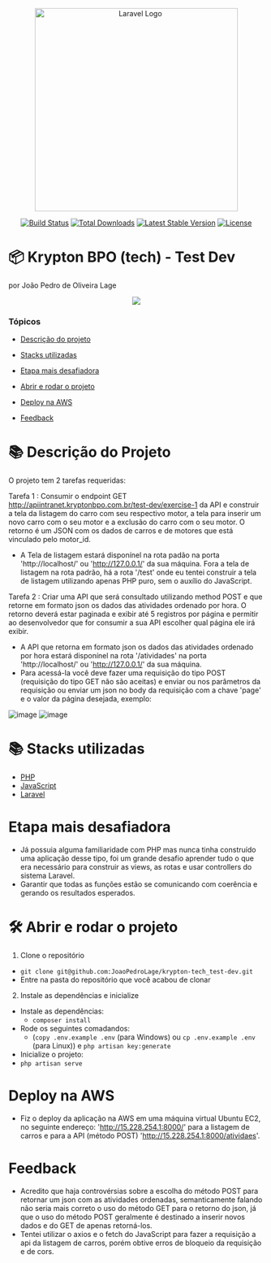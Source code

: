 <p align="center"><a href="https://laravel.com" target="_blank"><img src="https://raw.githubusercontent.com/laravel/art/master/logo-lockup/5%20SVG/2%20CMYK/1%20Full%20Color/laravel-logolockup-cmyk-red.svg" width="400" alt="Laravel Logo"></a></p>

<p align="center">
<a href="https://github.com/laravel/framework/actions"><img src="https://github.com/laravel/framework/workflows/tests/badge.svg" alt="Build Status"></a>
<a href="https://packagist.org/packages/laravel/framework"><img src="https://img.shields.io/packagist/dt/laravel/framework" alt="Total Downloads"></a>
<a href="https://packagist.org/packages/laravel/framework"><img src="https://img.shields.io/packagist/v/laravel/framework" alt="Latest Stable Version"></a>
<a href="https://packagist.org/packages/laravel/framework"><img src="https://img.shields.io/packagist/l/laravel/framework" alt="License"></a>
</p>

# :package: Krypton BPO (tech) - Test Dev
por João Pedro de Oliveira Lage

<p align="center">
   <img src="http://img.shields.io/static/v1?label=STATUS&message=EM%20DESENVOLVIMENTO&color=RED&style=for-the-badge"/>
</p>

### Tópicos

- [Descrição do projeto](#books-descrição-do-projeto)

- [Stacks utilizadas](#books-stacks-utilizadas)

- [Etapa mais desafiadora](#%EF%B8%8F-etapa-mais-desafiadora)

- [Abrir e rodar o projeto](#%EF%B8%8F-abrir-e-rodar-o-projeto)

- [Deploy na AWS](#deploy)

- [Feedback](#%EF%B8%8F-feedback)



# :books: Descrição do Projeto

O projeto tem 2 tarefas requeridas:

Tarefa 1 :
Consumir o endpoint GET http://apiintranet.kryptonbpo.com.br/test-dev/exercise-1 da API e construir a tela da listagem do carro com seu respectivo motor, a tela para inserir um novo carro com o seu motor e a exclusão do carro com o seu motor. O retorno é um JSON com os dados de carros e de motores que está vinculado pelo motor_id.

* A Tela de listagem estará disponínel na rota padão na porta 'http://localhost/' ou 'http://127.0.0.1/' da sua máquina. Fora a tela de listagem na rota padrão, há a rota '/test' onde eu tentei construir a tela de listagem utilizando apenas PHP puro, sem o auxílio do JavaScript.

Tarefa 2 :
Criar uma API que será consultado utilizando method POST e que retorne em formato json os dados das atividades ordenado por hora.
O retorno deverá estar paginada e exibir até 5 registros por página e permitir ao desenvolvedor que for consumir a sua API escolher qual página ele irá exibir.

* A API que retorna em formato json os dados das atividades ordenado por hora estará disponínel na rota '/atividades' na porta 'http://localhost/' ou 'http://127.0.0.1/' da sua máquina.
* Para acessá-la você deve fazer uma requisição do tipo POST (requisição do tipo GET não são aceitas) e enviar ou nos parâmetros da requisição ou enviar um json no body da requisição com a chave 'page' e o valor da página desejada, exemplo:



![image](https://github.com/JoaoPedroLage/krypton-tech_test-dev/assets/87338925/9ea5f3e4-fbe2-43e4-a752-a614da782b43)
![image](https://github.com/JoaoPedroLage/krypton-tech_test-dev/assets/87338925/d8160206-06bd-4383-8e51-985f0897b34e)


# :books: Stacks utilizadas

- [PHP](https://www.php.net/)
- [JavaScript](https://www.w3schools.com/js/)
- [Laravel](https://laravel.com/)


# Etapa mais desafiadora

- Já possuia alguma familiaridade com PHP mas nunca tinha construído uma aplicação desse tipo, foi um grande desafio aprender tudo o que era necessário para construir as views, as rotas e usar controllers do sistema Laravel.
- Garantir que todas as funções estão se comunicando com coerência e gerando os resultados esperados.


# 🛠️ Abrir e rodar o projeto

1. Clone o repositório
  * `git clone git@github.com:JoaoPedroLage/krypton-tech_test-dev.git`
  * Entre na pasta do repositório que você acabou de clonar

2. Instale as dependências e inicialize
  * Instale as dependências:
    * `composer install`
  * Rode os seguintes comadandos:
    * (`copy .env.example .env` (para Windows) ou `cp .env.example .env` (para Linux)) e `php artisan key:generate`
  * Inicialize o projeto:
   * `php artisan serve`

# Deploy na AWS
* Fiz o deploy da aplicação na AWS em uma máquina virtual Ubuntu EC2, no seguinte endereço: 'http://15.228.254.1:8000/' para a listagem de carros e para a API (método POST) 'http://15.228.254.1:8000/atividaes'.

# Feedback

* Acredito que haja controvérsias sobre a escolha do método POST para retornar um json com as atividades ordenadas, semanticamente falando não seria mais correto o uso do método GET para o retorno do json, já que o uso do método POST geralmente é destinado a inserir novos dados e do GET de apenas retorná-los.
* Tentei utilizar o axios e o fetch do JavaScript para fazer a requisição a api da listagem de carros, porém obtive erros de bloqueio da requisição e de cors.
